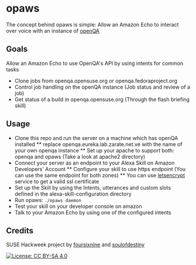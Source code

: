 # opaws

The concept behind opaws is simple:
Allow an Amazon Echo to interact over voice with an instance of [openQA](http://open.qa)

## Goals

Allow an Amazon Echo to use OpenQA's API by using intents for common tasks
* Clone jobs from openqa.opensuse.org or openqa.fedoraproject.org
* Control job handling on the openQA instance (Job status and review of a job)
* Get status of a build in openqa.opensuse.org (Through the flash briefing skill)

## Usage

* Clone this repo and run the server on a machine which has openQA installed
** replace openqa.eureka.lab.zarate.net.ve with the name of your own openqa instance
** Set up your apache to support both: openqa and opaws (Take a look at apache2 directory)
* Connect your server as an endpoint to your Alexa Skill on Amazon Developers' Account
** Configure your skill to use https endpoint (You can use the same endpoint for both zones)
** You can use [letsencrypt](https://letsencrypt.org/) service to get a valid ssl certificate
* Set up the Skill by using the Intents, utterances and custom slots defined in the alexa-skill-configuration directory
* Run opaws: `./opaws daemon`
* Test your skill on your developer console on amazon
* Talk to your Amazon Echo by using one of the configured intents

## Credits

SUSE Hackweek project by [foursixnine](https://github.com/foursixnine) and [soulofdestiny](https://github.com/soulofdestiny)

[![License: CC BY-SA 4.0](https://i.creativecommons.org/l/by-sa/4.0/88x31.png)](http://creativecommons.org/licenses/by-sa/4.0/)
